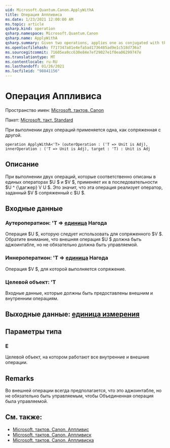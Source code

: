 ```yaml
---
uid: Microsoft.Quantum.Canon.ApplyWithA
title: Операция Аппливиса
ms.date: 1/23/2021 12:00:00 AM
ms.topic: article
qsharp.kind: operation
qsharp.namespace: Microsoft.Quantum.Canon
qsharp.name: ApplyWithA
qsharp.summary: Given two operations, applies one as conjugated with the other.
ms.openlocfilehash: f717347a81e4efa5ad1736485ad9e1c518d736a7
ms.sourcegitcommit: 71605ea9cc630e84e7ef29027e1f0ea06299747e
ms.translationtype: MT
ms.contentlocale: ru-RU
ms.lasthandoff: 01/26/2021
ms.locfileid: "98841156"
---
```

# <a name="applywitha-operation"></a>Операция Аппливиса

Пространство имен: [Microsoft. тактов. Canon](xref:Microsoft.Quantum.Canon)

Пакет: [Microsoft. такт. Standard](https://nuget.org/packages/Microsoft.Quantum.Standard)


При выполнении двух операций применяется одна, как сопряженная с другой.

```qsharp
operation ApplyWithA<'T> (outerOperation : ('T => Unit is Adj), innerOperation : ('T => Unit is Adj), target : 'T) : Unit is Adj
```


## <a name="description"></a>Описание

При выполнении двух операций, которые соответственно описаны в единых операторах $U $ и $V $, применяет их в последовательности $U ^ {\дагжер} V U $. Это значит, что эта операция реализует оператор, заданный $V $ сопряженный с $U $.

## <a name="input"></a>Входные данные

### <a name="outeroperation--t--unit--is-adj"></a>Аутероператион: 'T => [единица](xref:microsoft.quantum.lang-ref.unit)  Нагода

Операция $U $, которую следует использовать для сопряженного $V $. Обратите внимание, что внешняя операция $U $ должна быть аджоинтабле, но не обязательно должна быть управляемой.


### <a name="inneroperation--t--unit--is-adj"></a>Иннероператион: 'T => [единица](xref:microsoft.quantum.lang-ref.unit)  Нагода

Операция $V $, для которой выполняется сопряжение.


### <a name="target--t"></a>Целевой объект: 'T

Входные данные, которые должны быть предоставлены внешним и внутренним операциям.



## <a name="output--unit"></a>Выходные данные: [единица измерения](xref:microsoft.quantum.lang-ref.unit)



## <a name="type-parameters"></a>Параметры типа

### <a name="t"></a>Е

Целевой объект, на котором работают все внутренние и внешние операции.

## <a name="remarks"></a>Remarks

Во внешней операции всегда предполагается, что это аджоинтабле, но не обязательно быть управляемым, чтобы Объединенная операция была управляемой.

## <a name="see-also"></a>См. также:

- [Microsoft. тактов. Canon. Аппливис](xref:Microsoft.Quantum.Canon.ApplyWith)
- [Microsoft. тактов. Canon. Аппливиск](xref:Microsoft.Quantum.Canon.ApplyWithC)
- [Microsoft. тактов. Canon. Аппливиска](xref:Microsoft.Quantum.Canon.ApplyWithCA)